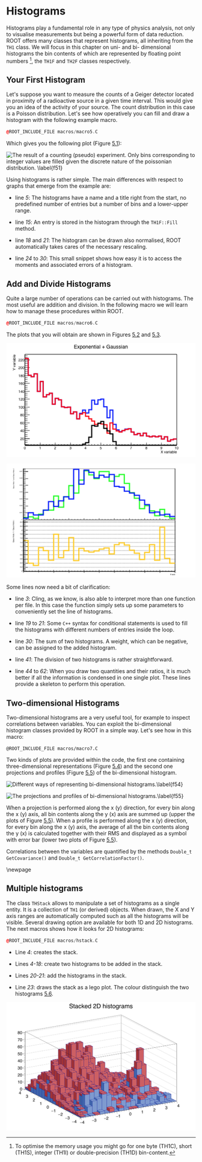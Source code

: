 # Histograms #

Histograms play a fundamental role in any type of physics analysis, not
only to visualise measurements but being a powerful form of data
reduction. ROOT offers many classes that represent histograms, all
inheriting from the `TH1` class. We will focus in this chapter on uni-
and bi- dimensional histograms the bin contents of which are represented by
floating point numbers [^4], the `TH1F` and `TH2F` classes respectively.

## Your First Histogram ##

Let's suppose you want to measure the counts of a Geiger detector located in
proximity of a radioactive source in a given time interval. This would
give you an idea of the activity of your source. The count distribution
in this case is a Poisson distribution. Let's see how operatively you
can fill and draw a histogram with the following example macro.

``` {.cpp .numberLines}
@ROOT_INCLUDE_FILE macros/macro5.C
```

Which gives you the following plot (Figure [5.1](#f51)):

[f51]: figures/poisson.png "f51"
<a name="f51"></a>

![The result of a counting (pseudo) experiment. Only bins corresponding
to integer values are filled given the discrete nature of the poissonian
distribution. \label{f51}][f51]

Using histograms is rather simple. The main differences with respect to
graphs that emerge from the example are:

-   line *5*: The histograms have a name and a title right from the
    start, no predefined number of entries but a number of bins and a
    lower-upper range.

-   line *15*: An entry is stored in the histogram through the
    `TH1F::Fill` method.

-   line *18* and *21*: The histogram can be drawn also normalised, ROOT
    automatically takes cares of the necessary rescaling.

-   line *24* to *30*: This small snippet shows how easy it is to access
    the moments and associated errors of a histogram.

## Add and Divide Histograms ##

Quite a large number of operations can be carried out with histograms.
The most useful are addition and division. In the following macro we
will learn how to manage these procedures within ROOT.

``` {.cpp .numberLines}
@ROOT_INCLUDE_FILE macros/macro6.C
```

The plots that you will obtain are shown in Figures [5.2](#f52) and [5.3](#f53).

[f52]: figures/histo_sum.png "f52"
<a name="f52"></a>

![The sum of two histograms.\label{f52}][f52]

[f53]: figures/histo_ratio.png "f53"
<a name="f53"></a>

![The ratio of two histograms.\label{f53}][f53]

Some lines now need a bit of clarification:

-   line *3*: Cling, as we know, is also able to interpret more than one
    function per file. In this case the function simply sets up some
    parameters to conveniently set the line of histograms.

-   line *19* to *21*: Some `C++` syntax for conditional
    statements is used to fill the histograms with different numbers of
    entries inside the loop.

-   line *30*: The sum of two histograms. A weight, which can be negative, can
    be assigned to the added histogram.

-   line *41*: The division of two histograms is rather straightforward.

-   line *44* to *62*: When you draw two quantities and their ratios, it
    is much better if all the information is condensed in one single
    plot. These lines provide a skeleton to perform this operation.

## Two-dimensional Histograms ##

Two-dimensional histograms are a very useful tool, for example to
inspect correlations between variables. You can exploit the
bi-dimensional histogram classes provided by ROOT in a simple way.
Let's see how in this macro:

``` {.cpp}
@ROOT_INCLUDE_FILE macros/macro7.C
```

Two kinds of plots are provided within the code, the first one
containing three-dimensional representations (Figure [5.4](#f54)) and the second one
projections and profiles (Figure [5.5](#f55)) of the bi-dimensional histogram.

[f54]: figures/th2f.png "f54"
<a name="f54"></a>

![Different ways of representing bi-dimensional
histograms.\label{f54}][f54]

[f55]: figures/proj_and_prof.png "f55"
<a name="f55"></a>

![The projections and profiles of bi-dimensional
histograms.\label{f55}][f55]

When a projection is performed along the x (y) direction, for every bin
along the x (y) axis, all bin contents along the y (x) axis are summed
up (upper the plots of Figure [5.5](#f55)). When a profile is performed along the x (y)
direction, for every bin along the x (y) axis, the average of all the
bin contents along the y (x) is calculated together with their RMS and
displayed as a symbol with error bar (lower two plots of Figure [5.5](#f55)).

Correlations between the variables are quantified by the methods
`Double_t GetCovariance()` and `Double_t GetCorrelationFactor()`.

\newpage

## Multiple histograms ##

The class `THStack` allows to manipulate a set of histograms as a single entity.
It is a collection of `TH1` (or derived) objects. When drawn, the X and Y axis
ranges are automatically computed such as all the histograms will be visible.
Several drawing option are available for both 1D and 2D histograms. The next
macros shows how it looks for 2D histograms:

``` {.cpp .numberLines}
@ROOT_INCLUDE_FILE macros/hstack.C
```

- Line *4*: creates the stack.

- Lines *4-18*: create two histograms to be added in the stack.

- Lines *20-21*: add the histograms in the stack.

- Line *23*: draws the stack as a lego plot. The colour distinguish the two histograms [5.6](#f56).

[f56]: figures/hstack.png "f56"
<a name="f56"></a>

![Two 2D histograms stack on top of each other.\label{f56}][f56]

[^4]: To optimise the memory usage you might go for one byte (TH1C), short (TH1S), integer (TH1I) or double-precision (TH1D) bin-content.
